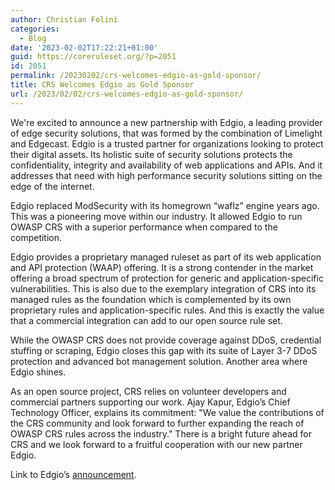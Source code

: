 ```yaml
---
author: Christian Folini
categories:
  - Blog
date: '2023-02-02T17:22:21+01:00'
guid: https://coreruleset.org/?p=2051
id: 2051
permalink: /20230202/crs-welcomes-edgio-as-gold-sponsor/
title: CRS Welcomes Edgio as Gold Sponsor
url: /2023/02/02/crs-welcomes-edgio-as-gold-sponsor/
---
```



We're excited to announce a new partnership with Edgio, a leading provider of edge security solutions, that was formed by the combination of Limelight and Edgecast. Edgio is a trusted partner for organizations looking to protect their digital assets. Its holistic suite of security solutions protects the confidentiality, integrity and availability of web applications and APIs. And it addresses that need with high performance security solutions sitting on the edge of the internet.

Edgio replaced ModSecurity with its homegrown “waflz” engine years ago. This was a pioneering move within our industry. It allowed Edgio to run OWASP CRS with a superior performance when compared to the competition.

Edgio provides a proprietary managed ruleset as part of its web application and API protection (WAAP) offering. It is a strong contender in the market offering a broad spectrum of protection for generic and application-specific vulnerabilities. This is also due to the exemplary integration of CRS into its managed rules as the foundation which is complemented by its own proprietary rules and application-specific rules. And this is exactly the value that a commercial integration can add to our open source rule set.

While the OWASP CRS does not provide coverage against DDoS, credential stuffing or scraping, Edgio closes this gap with its suite of Layer 3-7 DDoS protection and advanced bot management solution. Another area where Edgio shines.

As an open source project, CRS relies on volunteer developers and commercial partners supporting our work. Ajay Kapur, Edgio’s Chief Technology Officer, explains its commitment: "We value the contributions of the CRS community and look forward to further expanding the reach of OWASP CRS rules across the industry." There is a bright future ahead for CRS and we look forward to a fruitful cooperation with our new partner Edgio.

Link to Edgio’s [announcement](https://investors.edg.io/news-releases/news-release-details/edgio-sponsors-owasp-modsecurity-crs-further-advance-application).